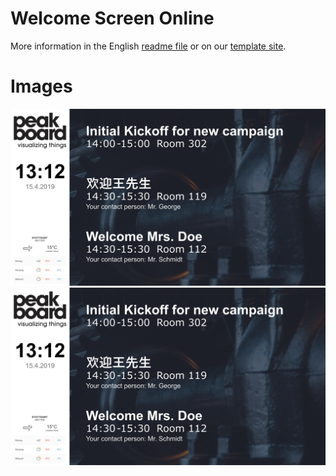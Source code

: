 # Welcome Screen Online
More information in the English [readme file](Welcome_Screen_Online_EN.md) or on our [template site](https://templates.peakboard.com/welcome_screen_online_en.html).

# Images
![Welcome Screen Online Screenshot](Welcome_Screen_Online_EN.png)
![Welcome Screen Online Screenshot](Welcome_Screen_Online_DE.png)